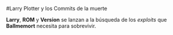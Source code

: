 #Larry Plotter y los Commits de la muerte

**Larry**, **ROM** y **Version** se lanzan a la búsqueda de los *exploits* que 
**Ballmemort** necesita para sobrevivir.
